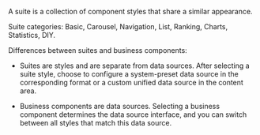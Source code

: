 

A suite is a collection of component styles that share a similar appearance.

Suite categories: Basic, Carousel, Navigation, List, Ranking, Charts, Statistics, DIY.

Differences between suites and business components:

- Suites are styles and are separate from data sources. After selecting a suite style, choose to configure a system-preset data source in the corresponding format or a custom unified data source in the content area.

- Business components are data sources. Selecting a business component determines the data source interface, and you can switch between all styles that match this data source.
